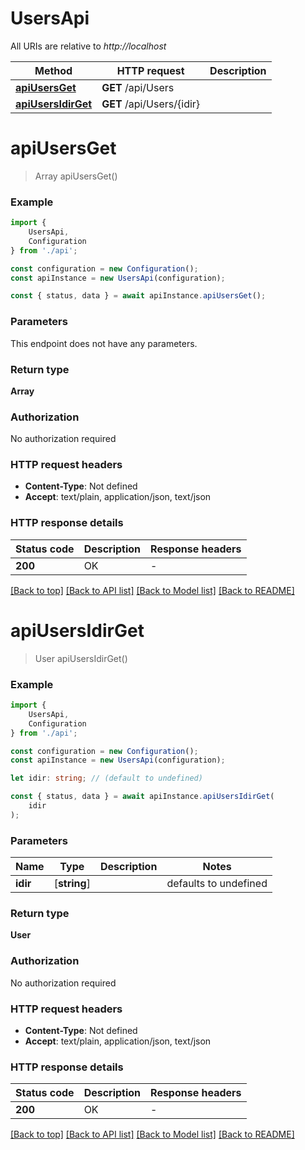 # UsersApi

All URIs are relative to *http://localhost*

|Method | HTTP request | Description|
|------------- | ------------- | -------------|
|[**apiUsersGet**](#apiusersget) | **GET** /api/Users | |
|[**apiUsersIdirGet**](#apiusersidirget) | **GET** /api/Users/{idir} | |

# **apiUsersGet**
> Array<User> apiUsersGet()


### Example

```typescript
import {
    UsersApi,
    Configuration
} from './api';

const configuration = new Configuration();
const apiInstance = new UsersApi(configuration);

const { status, data } = await apiInstance.apiUsersGet();
```

### Parameters
This endpoint does not have any parameters.


### Return type

**Array<User>**

### Authorization

No authorization required

### HTTP request headers

 - **Content-Type**: Not defined
 - **Accept**: text/plain, application/json, text/json


### HTTP response details
| Status code | Description | Response headers |
|-------------|-------------|------------------|
|**200** | OK |  -  |

[[Back to top]](#) [[Back to API list]](../README.md#documentation-for-api-endpoints) [[Back to Model list]](../README.md#documentation-for-models) [[Back to README]](../README.md)

# **apiUsersIdirGet**
> User apiUsersIdirGet()


### Example

```typescript
import {
    UsersApi,
    Configuration
} from './api';

const configuration = new Configuration();
const apiInstance = new UsersApi(configuration);

let idir: string; // (default to undefined)

const { status, data } = await apiInstance.apiUsersIdirGet(
    idir
);
```

### Parameters

|Name | Type | Description  | Notes|
|------------- | ------------- | ------------- | -------------|
| **idir** | [**string**] |  | defaults to undefined|


### Return type

**User**

### Authorization

No authorization required

### HTTP request headers

 - **Content-Type**: Not defined
 - **Accept**: text/plain, application/json, text/json


### HTTP response details
| Status code | Description | Response headers |
|-------------|-------------|------------------|
|**200** | OK |  -  |

[[Back to top]](#) [[Back to API list]](../README.md#documentation-for-api-endpoints) [[Back to Model list]](../README.md#documentation-for-models) [[Back to README]](../README.md)

